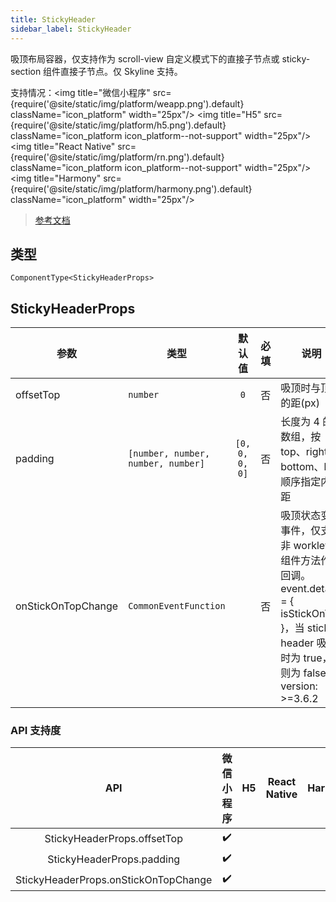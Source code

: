 ```yaml
---
title: StickyHeader
sidebar_label: StickyHeader
---
```


吸顶布局容器，仅支持作为 scroll-view 自定义模式下的直接子节点或 sticky-section 组件直接子节点。仅 Skyline 支持。

支持情况：<img title="微信小程序" src={require('@site/static/img/platform/weapp.png').default} className="icon_platform" width="25px"/> <img title="H5" src={require('@site/static/img/platform/h5.png').default} className="icon_platform icon_platform--not-support" width="25px"/> <img title="React Native" src={require('@site/static/img/platform/rn.png').default} className="icon_platform icon_platform--not-support" width="25px"/> <img title="Harmony" src={require('@site/static/img/platform/harmony.png').default} className="icon_platform" width="25px"/>

> [参考文档](https://developers.weixin.qq.com/miniprogram/dev/component/sticky-header.html)

## 类型

```tsx
ComponentType<StickyHeaderProps>
```

## StickyHeaderProps

| 参数 | 类型 | 默认值 | 必填 | 说明 |
| --- | --- | :---: | :---: | --- |
| offsetTop | `number` | `0` | 否 | 吸顶时与顶部的距(px) |
| padding | `[number, number, number, number]` | `[0, 0, 0, 0]` | 否 | 长度为 4 的数组，按 top、right、bottom、left 顺序指定内边距 |
| onStickOnTopChange | `CommonEventFunction` |  | 否 | 吸顶状态变化事件，仅支持非 worklet 的组件方法作为回调。event.detail = { isStickOnTop }，当 sticky-header 吸顶时为 true，否则为 false。<br />version: >=3.6.2 |

### API 支持度

| API | 微信小程序 | H5 | React Native | Harmony |
| :---: | :---: | :---: | :---: | :---: |
| StickyHeaderProps.offsetTop | ✔️ |  |  |  |
| StickyHeaderProps.padding | ✔️ |  |  |  |
| StickyHeaderProps.onStickOnTopChange | ✔️ |  |  |  |
